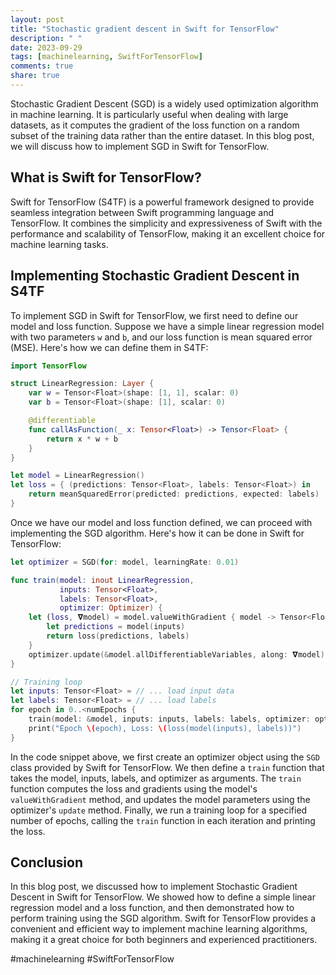 ```yaml
---
layout: post
title: "Stochastic gradient descent in Swift for TensorFlow"
description: " "
date: 2023-09-29
tags: [machinelearning, SwiftForTensorFlow]
comments: true
share: true
---
```


Stochastic Gradient Descent (SGD) is a widely used optimization algorithm in machine learning. It is particularly useful when dealing with large datasets, as it computes the gradient of the loss function on a random subset of the training data rather than the entire dataset. In this blog post, we will discuss how to implement SGD in Swift for TensorFlow.

## What is Swift for TensorFlow?

Swift for TensorFlow (S4TF) is a powerful framework designed to provide seamless integration between Swift programming language and TensorFlow. It combines the simplicity and expressiveness of Swift with the performance and scalability of TensorFlow, making it an excellent choice for machine learning tasks.

## Implementing Stochastic Gradient Descent in S4TF

To implement SGD in Swift for TensorFlow, we first need to define our model and loss function. Suppose we have a simple linear regression model with two parameters `w` and `b`, and our loss function is mean squared error (MSE). Here's how we can define them in S4TF:

```swift
import TensorFlow

struct LinearRegression: Layer {
    var w = Tensor<Float>(shape: [1, 1], scalar: 0)
    var b = Tensor<Float>(shape: [1], scalar: 0)

    @differentiable
    func callAsFunction(_ x: Tensor<Float>) -> Tensor<Float> {
        return x * w + b
    }
}

let model = LinearRegression()
let loss = { (predictions: Tensor<Float>, labels: Tensor<Float>) in
    return meanSquaredError(predicted: predictions, expected: labels)
}
```

Once we have our model and loss function defined, we can proceed with implementing the SGD algorithm. Here's how it can be done in Swift for TensorFlow:

```swift
let optimizer = SGD(for: model, learningRate: 0.01)

func train(model: inout LinearRegression,
           inputs: Tensor<Float>,
           labels: Tensor<Float>,
           optimizer: Optimizer) {
    let (loss, 𝛁model) = model.valueWithGradient { model -> Tensor<Float> in
        let predictions = model(inputs)
        return loss(predictions, labels)
    }
    optimizer.update(&model.allDifferentiableVariables, along: 𝛁model)
}

// Training loop
let inputs: Tensor<Float> = // ... load input data
let labels: Tensor<Float> = // ... load labels
for epoch in 0..<numEpochs {
    train(model: &model, inputs: inputs, labels: labels, optimizer: optimizer)
    print("Epoch \(epoch), Loss: \(loss(model(inputs), labels))")
}
```

In the code snippet above, we first create an optimizer object using the `SGD` class provided by Swift for TensorFlow. We then define a `train` function that takes the model, inputs, labels, and optimizer as arguments. The `train` function computes the loss and gradients using the model's `valueWithGradient` method, and updates the model parameters using the optimizer's `update` method. Finally, we run a training loop for a specified number of epochs, calling the `train` function in each iteration and printing the loss.

## Conclusion

In this blog post, we discussed how to implement Stochastic Gradient Descent in Swift for TensorFlow. We showed how to define a simple linear regression model and a loss function, and then demonstrated how to perform training using the SGD algorithm. Swift for TensorFlow provides a convenient and efficient way to implement machine learning algorithms, making it a great choice for both beginners and experienced practitioners.

#machinelearning #SwiftForTensorFlow
